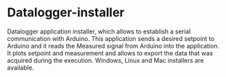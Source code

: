# Datalogger-installer
Datalogger application installer, which allows to establish a serial communication with Arduino. This application sends a desired setpoint to Arduino and it reads the Measured signal from Arduino into the application. It plots setpoint and measurement and allows to export the data that was acquired during the execution. Windows, Linux and Mac installers are available.
